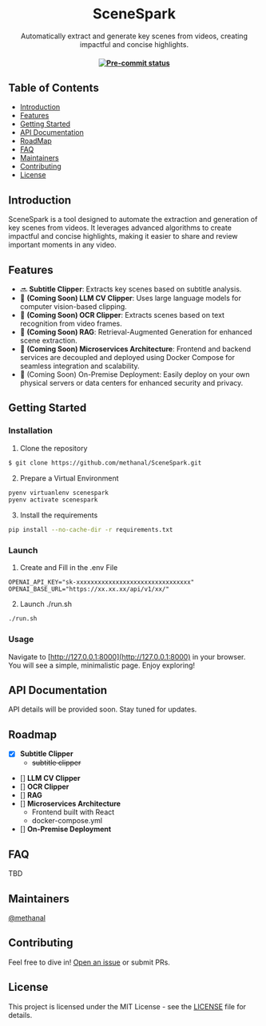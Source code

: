 <h1 align="center">SceneSpark</h1>
<p align="center">Automatically extract and generate key scenes from videos, creating impactful and concise highlights.</p>
<h4 align="center">
    <a href="https://github.com/methanal/scenespark/actions/workflows/pre-commit.yml" target="_blank">
        <img src="https://shields.io/github/actions/workflow/status/methanal/scenespark/pre-commit.yml?label=pre-commit" alt="Pre-commit status">
    </a>
</h4>

## Table of Contents

- [Introduction](#introduction)
- [Features](#features)
- [Getting Started](#getting-started)
- [API Documentation](#api-documentation)
- [RoadMap](#roadmap)
- [FAQ](#faq)
- [Maintainers](#maintainers)
- [Contributing](#contributing)
- [License](#license)


## Introduction

SceneSpark is a tool designed to automate the extraction and generation of key scenes from videos. It leverages advanced algorithms to create impactful and concise highlights, making it easier to share and review important moments in any video.

## Features

- 🔜 **Subtitle Clipper**: Extracts key scenes based on subtitle analysis.
- 🚧 **(Coming Soon) LLM CV Clipper**: Uses large language models for computer vision-based clipping.
- 🚧 **(Coming Soon) OCR Clipper**: Extracts scenes based on text recognition from video frames.
- 🚧 **(Coming Soon) RAG**: Retrieval-Augmented Generation for enhanced scene extraction.
- 🚧 **(Coming Soon) Microservices Architecture**: Frontend and backend services are decoupled and deployed using Docker Compose for seamless integration and scalability.
- 🚧 (Coming Soon) On-Premise Deployment: Easily deploy on your own physical servers or data centers for enhanced security and privacy.

## Getting Started

### Installation

1. Clone the repository

```sh
$ git clone https://github.com/methanal/SceneSpark.git
```

2. Prepare a Virtual Environment

```sh
pyenv virtuanlenv scenespark
pyenv activate scenespark
```

3. Install the requirements

```sh
pip install --no-cache-dir -r requirements.txt
```

### Launch

1. Create and Fill in the .env File

```
OPENAI_API_KEY="sk-xxxxxxxxxxxxxxxxxxxxxxxxxxxxxxxx"
OPENAI_BASE_URL="https://xx.xx.xx/api/v1/xx/"
```

2. Launch ./run.sh

```sh
./run.sh
```

### Usage

Navigate to [http://127.0.0.1:8000](http://127.0.0.1:8000) in your browser. You will see a simple, minimalistic page. Enjoy exploring!

## API Documentation

API details will be provided soon. Stay tuned for updates.

## Roadmap

- [x] **Subtitle Clipper**
  - ~~subtitle clipper~~
- [] **LLM CV Clipper**
- [] **OCR Clipper**
- [] **RAG**
- [] **Microservices Architecture**
    - Frontend built with React
    - docker-compose.yml
- [] **On-Premise Deployment**

## FAQ

TBD

## Maintainers

[@methanal](https://github.com/methanal)

## Contributing

Feel free to dive in! [Open an issue](https://github.com/methanal/SceneSpark/issues/new) or submit PRs.

## License

This project is licensed under the MIT License - see the [LICENSE](https://github.com/methanal/SceneSpark/blob/main/LICENSE) file for details.
